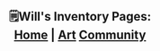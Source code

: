 <h2 align="center">
  <b>🗒️Will's Inventory Pages:</b><br>
  <a href="https://willm.ga">Home</a> |
  <a href="https://willm.ga/Art">Art</a> 
  <a href="https://willm.ga/community">Community</a>
  <br><br>
</h2>
